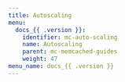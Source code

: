 ```yaml
---
title: Autoscaling
menu:
  docs_{{ .version }}:
    identifier: mc-auto-scaling
    name: Autoscaling
    parent: mc-memcached-guides
    weight: 47
menu_name: docs_{{ .version }}
---
```

